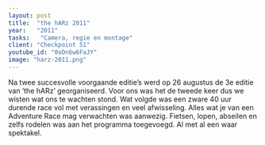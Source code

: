 ```yaml
---
layout: post
title:  "the hARz 2011"
year:   "2011"
tasks:   "Camera, regie en montage"
client: "Checkpoint 51"
youtube_id: "0oDn6w6FaJY"
image: "harz-2011.png"
---
```


Na twee succesvolle voorgaande editie’s werd op 26 augustus de 3e editie van ‘the hARz’ georganiseerd. Voor ons was het de tweede keer dus we wisten wat ons te wachten stond. Wat volgde was een zware 40 uur durende race vol met verassingen en veel afwisseling. Alles wat je van een Adventure Race mag verwachten was aanwezig. Fietsen, lopen, abseilen en zelfs rodelen was aan het programma toegevoegd. Al met al een waar spektakel.